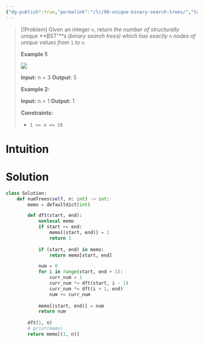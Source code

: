```yaml
---
{"dg-publish":true,"permalink":"/lc/96-unique-binary-search-trees/","tags":["dp","tree","binaryTree","bst"]}
---
```


> [!Problem]
> Given an integer `n`, return _the number of structurally unique **BST'**s (binary search trees) which has exactly_ `n` _nodes of unique values from_ `1` _to_ `n`.
> 
> **Example 1:**
> 
> ![](https://assets.leetcode.com/uploads/2021/01/18/uniquebstn3.jpg)
> 
> **Input:** n = 3
> **Output:** 5
> 
> **Example 2:**
> 
> **Input:** n = 1
> **Output:** 1
> 
> **Constraints:**
> 
> - `1 <= n <= 19`

# Intuition

# Solution
```python
class Solution:
    def numTrees(self, n: int) -> int:
        memo = defaultdict(int)

        def dft(start, end):
            nonlocal memo
            if start >= end:
                memo[(start, end)] = 1
                return 1
            
            if (start, end) in memo:
                return memo[start, end]

            num = 0
            for i in range(start, end + 1):
                curr_num = 1
                curr_num *= dft(start, i - 1)
                curr_num *= dft(i + 1, end)
                num += curr_num
            
            memo[(start, end)] = num
            return num
        
        dft(1, n)
        # print(memo)
        return memo[(1, n)]
```
